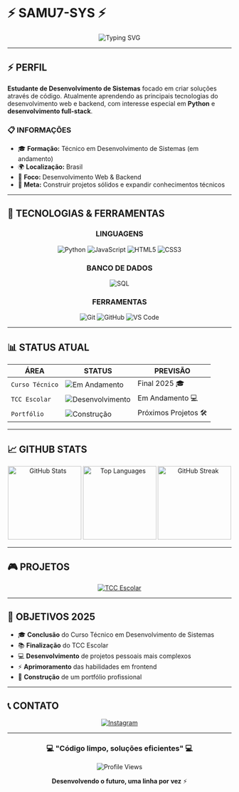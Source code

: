 # ⚡ **SAMU7-SYS** ⚡

<div align="center">
  
![Typing SVG](https://readme-typing-svg.herokuapp.com?font=Fira+Code&size=28&duration=3000&pause=1000&color=00FF41&background=000000&center=true&vCenter=true&multiline=true&width=600&height=100&lines=%F0%9F%92%BB+DESENVOLVEDOR+EM+FORMA%C3%87%C3%83O;%E2%9A%A1+RESOLVENDO+PROBLEMAS+COM+C%C3%93DIGO)

</div>

---

## ⚡ **PERFIL**

**Estudante de Desenvolvimento de Sistemas** focado em criar soluções através de código. Atualmente aprendendo as principais tecnologias do desenvolvimento web e backend, com interesse especial em **Python** e **desenvolvimento full-stack**.

### 📋 **INFORMAÇÕES**
- 🎓 **Formação:** Técnico em Desenvolvimento de Sistemas (em andamento)
- 🌍 **Localização:** Brasil
- 💼 **Foco:** Desenvolvimento Web & Backend
- 🎯 **Meta:** Construir projetos sólidos e expandir conhecimentos técnicos

---

## 🚀 **TECNOLOGIAS & FERRAMENTAS**

<div align="center">

### **LINGUAGENS**
<img src="https://img.shields.io/badge/Python-3776AB?style=for-the-badge&logo=python&logoColor=white" alt="Python"/>
<img src="https://img.shields.io/badge/JavaScript-F7DF1E?style=for-the-badge&logo=javascript&logoColor=black" alt="JavaScript"/>
<img src="https://img.shields.io/badge/HTML5-E34F26?style=for-the-badge&logo=html5&logoColor=white" alt="HTML5"/>
<img src="https://img.shields.io/badge/CSS3-1572B6?style=for-the-badge&logo=css3&logoColor=white" alt="CSS3"/>

### **BANCO DE DADOS**
<img src="https://img.shields.io/badge/SQL-336791?style=for-the-badge&logo=postgresql&logoColor=white" alt="SQL"/>

### **FERRAMENTAS**
<img src="https://img.shields.io/badge/Git-F05032?style=for-the-badge&logo=git&logoColor=white" alt="Git"/>
<img src="https://img.shields.io/badge/GitHub-181717?style=for-the-badge&logo=github&logoColor=white" alt="GitHub"/>
<img src="https://img.shields.io/badge/VSCode-007ACC?style=for-the-badge&logo=visual%20studio%20code&logoColor=white" alt="VS Code"/>

</div>

---

## 📊 **STATUS ATUAL**

<div align="center">

| **ÁREA** | **STATUS** | **PREVISÃO** |
|----------|------------|--------------|
| `Curso Técnico` | ![Em Andamento](https://img.shields.io/badge/Em%20Andamento-FFD700?style=for-the-badge&logo=book&logoColor=black) | Final 2025 🎓 |
| `TCC Escolar` | ![Desenvolvimento](https://img.shields.io/badge/Desenvolvendo-FF4500?style=for-the-badge&logo=code&logoColor=white) | Em Andamento 💻 |
| `Portfólio` | ![Construção](https://img.shields.io/badge/Construindo-00FF41?style=for-the-badge&logo=construction&logoColor=black) | Próximos Projetos 🛠️ |

</div>

---

## 📈 **GITHUB STATS**

<div align="center">
  
<img src="https://github-readme-stats.vercel.app/api?username=Samu7-sys&show_icons=true&theme=chartreuse-dark&hide_border=true&bg_color=0d1117&title_color=00FF41&text_color=ffffff&icon_color=00FF41" alt="GitHub Stats" height="165"/>

<img src="https://github-readme-stats.vercel.app/api/top-langs/?username=Samu7-sys&layout=compact&theme=chartreuse-dark&hide_border=true&bg_color=0d1117&title_color=00FF41&text_color=ffffff" alt="Top Languages" height="165"/>

<img src="https://streak-stats.demolab.com/?user=Samu7-sys&theme=dark&hide_border=true&background=0d1117&stroke=00FF41&ring=00FF41&fire=00FF41&currStreakNum=ffffff&sideNums=ffffff&currStreakLabel=00FF41&sideLabels=ffffff&dates=ffffff" alt="GitHub Streak" height="165"/>

</div>

---

## 🎮 **PROJETOS**

<div align="center">
  
[![TCC Escolar](https://github-readme-stats.vercel.app/api/pin/?username=Samu7-sys&repo=TCC-ESCOLAR&theme=chartreuse-dark&hide_border=true&bg_color=0d1117&title_color=00FF41&text_color=ffffff&icon_color=00FF41)](https://github.com/Samu7-sys/TCC-ESCOLAR)

</div>

---

## 🎯 **OBJETIVOS 2025**

- 🎓 **Conclusão** do Curso Técnico em Desenvolvimento de Sistemas
- 📚 **Finalização** do TCC Escolar  
- 💻 **Desenvolvimento** de projetos pessoais mais complexos
- ⚡ **Aprimoramento** das habilidades em frontend
- 🚀 **Construção** de um portfólio profissional

---

## 📞 **CONTATO**

<div align="center">
  
[![Instagram](https://img.shields.io/badge/Instagram-E4405F?style=for-the-badge&logo=instagram&logoColor=white)](https://www.instagram.com/limasamuel._?igsh=MXBtdms4YXUybXR1aQ==)

</div>

---

<div align="center">

### 💻 **"Código limpo, soluções eficientes"** 💻

![Profile Views](https://komarev.com/ghpvc/?username=Samu7-sys&color=brightgreen&style=for-the-badge)

**Desenvolvendo o futuro, uma linha por vez** ⚡

</div>
